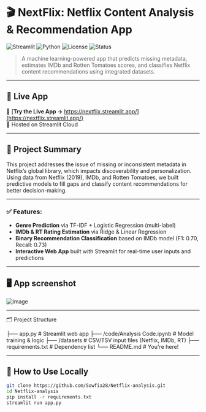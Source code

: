 # 🎬 NextFlix: Netflix Content Analysis & Recommendation App

![Streamlit](https://img.shields.io/badge/Built%20With-Streamlit-orange?style=flat-square&logo=streamlit)
![Python](https://img.shields.io/badge/Python-3.9+-blue.svg?style=flat-square&logo=python)
![License](https://img.shields.io/badge/License-Educational-lightgrey?style=flat-square)
![Status](https://img.shields.io/badge/Project-Academic%20Capstone-success?style=flat-square)

> A machine learning-powered app that predicts missing metadata, estimates IMDb and Rotten Tomatoes scores, and classifies Netflix content recommendations using integrated datasets.

---

## 🚀 Live App

🎯 [**Try the Live App →** https://nextflix.streamlit.app/](https://nextflix.streamlit.app/)  
📎 Hosted on Streamlit Cloud

---

## 📌 Project Summary

This project addresses the issue of missing or inconsistent metadata in Netflix’s global library, which impacts discoverability and personalization. Using data from Netflix (2019), IMDb, and Rotten Tomatoes, we built predictive models to fill gaps and classify content recommendations for better decision-making.

---

### ✅ Features:
- **Genre Prediction** via TF-IDF + Logistic Regression (multi-label)
- **IMDb & RT Rating Estimation** via Ridge & Linear Regression
- **Binary Recommendation Classification** based on IMDb model (F1: 0.70, Recall: 0.73)
- **Interactive Web App** built with Streamlit for real-time user inputs and predictions

---

## 🖥️ App screenshot
![image](https://github.com/user-attachments/assets/547ff152-b2fa-4363-a817-8935102c5758)

---

🗂️ Project Structure

├── app.py                          # Streamlit web app
├── /code/Analysis Code.ipynb       # Model training & logic
├── /datasets                       # CSV/TSV input files (Netflix, IMDb, RT)
├── requirements.txt                # Dependency list
└── README.md                       # You're here!

---

## 🧪 How to Use Locally

```bash
git clone https://github.com/Sowfia28/Netflix-analysis.git
cd Netflix-analysis
pip install -r requirements.txt
streamlit run app.py
